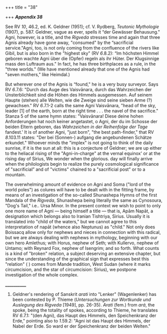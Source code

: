 +++
title = "38"

+++
***Appendix 38***  


See RV *10*, 46.2, ed. K. Geldner \(1951\); cf. V. Rydberg, *Teutonic Mythologie* \(1907\), p. 587. Geldner, vague as ever, spells it “der Gewässer Behausung." Agni, however, is a title, and the *Rigveda* stresses time and again that three Agnis already have gone away, "consumed" by the “sacrificial service."Agni, too, is not only coming from the confluence of the rivers like Gibil, but is also born in the "highest sky" \(RV *6*.8.2\): “Im höchsten Himmel geboren wachte Agni über die \(Opfer\) regeln als ihr Hüter. Der Klugsinnige mass den Luftraum aus." In fact, he has three birthplaces as a rule, in the "three worlds." \(We have mentioned already that one of the Agnis had "seven mothers," like Heimdal.\)

But wherever one of the Agnis is “found," he is a very busy surveyor. Says RV *6*.7.6: "Durch das Auge des Vaisvānara, durch das Wahrzeichen der Unsterblichkeit sind die Höhen des Himmels ausgemessen. Auf seinem Haupte \(stehen\) alle Welten, wie die Zweige sind seine sieben Arme \(?\) gewachsen." RV *6*.7.1-2 calls the same Agni Vaisvānara, "head of the sky, leader \[1\]  of the earth, born at the right time . . . the navel of the sacrifice." Stanza 5 of the same hymn states: "Vaisvānara\! Diese deine hohen Anforderungen hat noch keiner angetastet, o Agni, der du im Schosse der beiden Eltern geboren, das *Wahrzeichen in der Reihenfolge der Tage* fandest.' It is of another Agni, "just born", "the best path-finder," that RV *8*.103.11 states: "Der bei \(Sonnen-\) aufgang die angebundenen Schätze erkundet." Whoever minds the "implex" is not going to think of the daily sunrise, if it is the sun at all: this is a conjecture of Geldner; we are up either to the heliacal rising of the "Agni-in-charge" at the vernal equinox' or at the rising day of Sirius, We wonder when the glorious. day will finally arrive when the philologists begin to realize the purely cosmological significance of "sacrificial” and of "victims" chained to a "sacrificial post" or to a mountain.

The overwhelming amount of evidence on Agni and Soma \("lord of the world poles"\) as colures will have to be dealt with in the fitting frame, by means of an investigation of the so-called Shunashepa Hymns of the first Mandala of the *Rigveda*, Shunashepa being literally the same as Cynosoura, "Dog's Tail," i.e.. Ursa Minor. In the present context we wish to point to only one more name of Agni — being himself a title — that is, Apām Napāt, a designation which belongs also to Iranian Tishtriya, Sirius. Usually it is translated into "child of the waters," but we cannot agree to this interpretation of napāt \(whence also Neptunus\) as "child." Not only does Boissacq allow only for nephews and nieces in connection with this radical, but we are always dealing with nephews in mythology, beginning with our own hero Amlethus; with Horus, nephew of Seth; with Kullervo, nephew of Untamo; with Reynard Fox, nephew of Isengrim; and so forth. What counts is a kind of "broken" relation, a subject deserving an extensive chapter, but since the understanding of the graphical sign that expresses best this "relation" \(  \) comes from Mande tradition, West Sudan \(where it marks circumcision, and the star of circumcision: Sirius\), we postpone investigation of the whole complex.

**\_\_\_\_\_\_\_\_\_\_**

1. Geldner's rendering of Sanskrit *arati* into "Lenker" \(Wagenlenker\) has been contested by P. Thieme \(*Untersuchungen zur Wortkunde und Auslegung des Rigveda* \[1949\], pp. 26-35\). *Arati* \(fem.\) from *ará*, the spoke, being the totality of spokes, according to Thieme, he translates RV *6*.7.1: "\(den Agni\), das Haupt des Himmels, den Speichenkranz der Erde," pointing also to *1*.59.2: "Agni ist das Haupt des Himmels, der Nabel der Erde. So ward er der Speichenkranz der beiden Welten."



